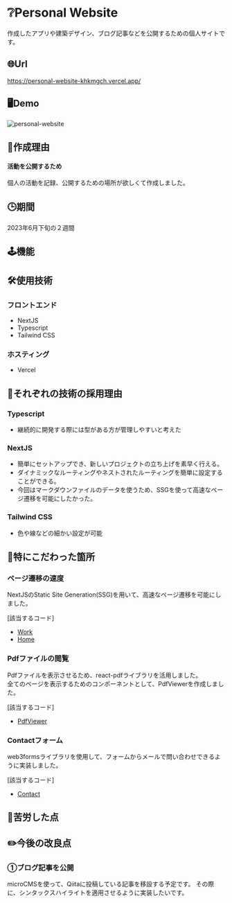 # :grey_question:Personal Website
作成したアプリや建築デザイン、ブログ記事などを公開するための個人サイトです。
## :globe_with_meridians:Url
https://personal-website-khkmgch.vercel.app/
## :desktop_computer:Demo
![personal-website](https://github.com/khkmgch/personal-website/assets/101968115/5b102406-932c-4920-abd2-6d98af79aa5a)

## :eyes:作成理由

#### 活動を公開するため
個人の活動を記録、公開するための場所が欲しくて作成しました。

## :clock3:期間
2023年6月下旬の２週間

## :joystick:機能


## :hammer_and_wrench:使用技術
### フロントエンド
- NextJS
- Typescript
- Tailwind CSS

### ホスティング
- Vercel

## 📗それぞれの技術の採用理由

### Typescript
  - 継続的に開発する際には型がある方が管理しやすいと考えた

### NextJS
- 簡単にセットアップでき、新しいプロジェクトの立ち上げを素早く行える。
- ダイナミックなルーティングやネストされたルーティングを簡単に設定することができる。
- 今回はマークダウンファイルのデータを使うため、SSGを使って高速なページ遷移を可能にしたかった。

### Tailwind CSS
- 色や線などの細かい設定が可能
  
## :pushpin:特にこだわった箇所
### ページ遷移の速度
NextJSのStatic Site Generation(SSG)を用いて、高速なページ遷移を可能にしました。

[該当するコード]
- [Work](./pages/work/[...slug].tsx)
- [Home](./pages/index.tsx)
### Pdfファイルの閲覧
Pdfファイルを表示させるため、react-pdfライブラリを活用しました。  
全てのページを表示するためのコンポーネントとして、PdfViewerを作成しました。

[該当するコード]
- [PdfViewer](./components/PdfViewer.tsx) 

### Contactフォーム
web3formsライブラリを使用して、フォームからメールで問い合わせできるように実装しました。

[該当するコード]
- [Contact](./pages/contact/index.tsx)

## :muscle:苦労した点

## :pencil2:今後の改良点
### ①ブログ記事を公開
microCMSを使って、Qiitaに投稿している記事を移設する予定です。
その際に、シンタックスハイライトを適用させるように実装したいです。

